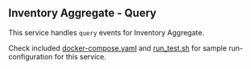 Inventory Aggregate - Query
---

This service handles `query` events for Inventory Aggregate.

Check included [docker-compose.yaml][0] and [run_test.sh][1] for sample run-configuration for this service.

  [0]: https://github.com/TerrexTech/agg-itemrevenue-report/blob/master/test/docker-compose.yaml
  [1]: https://github.com/TerrexTech/agg-itemrevenue-report/blob/master/run_test.sh

